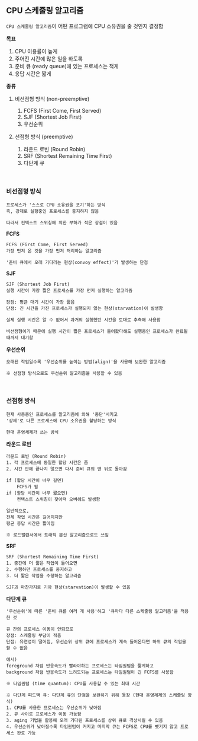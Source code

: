 ## CPU 스케줄링 알고리즘

`CPU 스케줄링 알고리즘`이 어떤 프로그램에 CPU 소유권을 줄 것인지 결정함

**목표**
1. CPU 이용률이 높게
2. 주어진 시간에 많은 일을 하도록
3. 준비 큐 (ready queue)에 있는 프로세스는 적게
4. 응답 시간은 짧게

**종류**
1. 비선점형 방식 (non-preemptive)
   1. FCFS (First Come, First Served)
   2. SJF (Shortest Job First)
   3. 우선순위


2. 선점형 방식 (preemptive)
   1. 라운드 로빈 (Round Robin)
   2. SRF (Shortest Remaining Time First)
   3. 다단계 큐

<br>

### 비선점형 방식

    프로세스가 '스스로 CPU 소유권을 포기'하는 방식
    즉, 강제로 실행중인 프로세스를 중지하지 않음

    따라서 컨텍스트 스위칭에 의한 부하가 적은 장점이 있음

**FCFS**

    FCFS (First Come, First Served)
    가장 먼저 온 것을 가장 먼저 처리하는 알고리즘

    '준비 큐에서 오래 기다리는 현상(convoy effect)'가 발생하는 단점

**SJF**

    SJF (Shortest Job First)
    실행 시간이 가장 짧은 프로세스를 가장 먼저 실행하는 알고리즘

    장점: 평균 대기 시간이 가장 짧음
    단점: 긴 시간을 가진 프로세스가 실행되지 않는 현상(starvation)이 발생함

    실제 실행 시간은 알 수 없어서 과거의 실행했던 시간을 토대로 추측해 사용함

    비선점형이기 때문에 실행 시간이 짧은 프로세스가 들어왔다해도 실행중인 프로세스가 완료될 때까지 대기함

**우선순위**

    오래된 작업일수록 '우선순위를 높이는 방법(align)'을 사용해 보완한 알고리즘

    ※ 선점형 방식으로도 우선순위 알고리즘을 사용할 수 있음

<br>

### 선점형 방식

    현재 사용중인 프로세스를 알고리즘에 의해 '중단'시키고 
    '강제'로 다른 프로세스에 CPU 소유권을 할당하는 방식

    현대 운영체제가 쓰는 방식

**라운드 로빈**

    라운드 로빈 (Round Robin)
    1. 각 프로세스에 동일한 할당 시간은 줌
    2. 시간 안에 끝나지 않으면 다시 준비 큐의 맨 뒤로 돌아감

    if (할당 시간이 너무 길면)
        FCFS가 됨
    if (할당 시간이 너무 짧으면)
        컨텍스트 스위칭이 잦아져 오버헤드 발생함

    일반적으로,
    전체 작업 시간은 길어지지만
    평균 응답 시간은 짧아짐

    ※ 로드밸런서에서 트래픽 분산 알고리즘으로도 쓰임

**SRF**

    SRF (Shortest Remaining Time First)
    1. 중간에 더 짧은 작업이 들어오면
    2. 수행하던 프로세스를 중지하고
    3. 더 짧은 작업을 수행하는 알고리즘

    SJF과 마찬가지로 기아 현상(starvation)이 발생할 수 있음

**다단계 큐**

    '우선순위'에 따른 '준비 큐를 여러 개 사용'하고 '큐마다 다른 스케줄링 알고리즘'을 적용한 것

    큐 간의 프로세스 이동이 안되므로
    장점: 스케줄링 부담이 적음
    단점: 유연성이 떨어짐, 우선순위 상위 큐에 프로세스가 계속 들어온다면 하위 큐의 작업을 할 수 없음

    예시)
    foreground 처럼 반응속도가 빨라야하는 프로세스는 타임퀀텀을 짧게하고
    background 처럼 반응속도가 느려도되는 프로세스는 타임퀀텀이 긴 FCFS를 사용함

    ※ 타임퀀텀 (time quantum): CPU를 사용할 수 있는 최대 시간

    ※ 다단계 피드백 큐: 다단계 큐의 단점을 보완하기 위해 등장 (현대 운영체제의 스케줄링 방식)
    1. CPU를 사용한 프로세스는 우선순위가 낮아짐
    2. 큐 사이로 프로세스가 이동 가능함
    3. aging 기법을 활용해 오래 기다린 프로세스를 상위 큐로 격상시킬 수 있음
    4. 우선순위가 낮아질수록 타임퀀텀이 커지고 마지막 큐는 FCFS로 CPU를 뺏기지 않고 프로세스 완료 가능




    